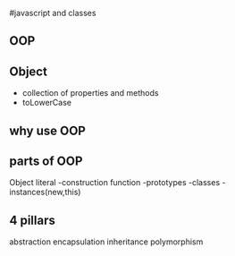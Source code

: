 #javascript and classes

## OOP

## Object
- collection of properties and methods
- toLowerCase

## why use OOP

## parts of OOP
Object literal
-construction function
-prototypes
-classes
-instances(new,this)

## 4 pillars
abstraction
encapsulation
inheritance
polymorphism